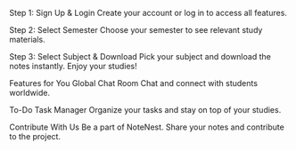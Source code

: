 Step 1: Sign Up & Login
Create your account or log in to access all features.

Step 2: Select Semester
Choose your semester to see relevant study materials.

Step 3: Select Subject & Download
Pick your subject and download the notes instantly. Enjoy your studies!

Features for You
Global Chat Room
Chat and connect with students worldwide.

To-Do Task Manager
Organize your tasks and stay on top of your studies.

Contribute With Us
Be a part of NoteNest. Share your notes and contribute to the project.
